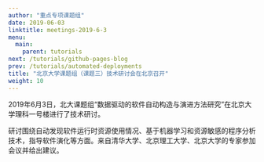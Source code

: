 ```yaml
---
author: "重点专项课题组"
date: 2019-06-03
linktitle: meetings-2019-6-3
menu:
  main:
    parent: tutorials
next: /tutorials/github-pages-blog
prev: /tutorials/automated-deployments
title: "北京大学课题组（课题三）技术研讨会在北京召开"
weight: 10
---
```


2019年6月3日，北大课题组“数据驱动的软件自动构造与演进方法研究”在北京大学理科一号楼进行了技术研讨。
<!--more-->
研讨围绕自动发现软件运行时资源使用情况、基于机器学习和资源敏感的程序分析技术，指导软件演化等方面。来自清华大学、北京理工大学、北京大学的专家参加会议并给出建议。

